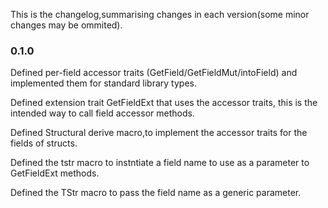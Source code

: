 This is the changelog,summarising changes in each version(some minor changes may be ommited).

### 0.1.0

Defined per-field accessor traits (GetField/GetFieldMut/intoField) and 
implemented them for standard library types.

Defined extension trait GetFieldExt that uses the accessor traits,
this is the intended way to call field accessor methods.

Defined Structural derive macro,to implement the accessor traits for the fields of structs.

Defined the tstr macro to instntiate a field name to use as a parameter to GetFieldExt methods.

Defined the TStr macro to pass the field name as a generic parameter.
